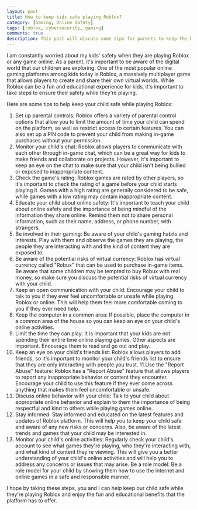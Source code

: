 ```yaml
---
layout: post
title: How to keep kids safe playing Roblox?
category: [Gaming, Online Safety]
tags: [roblox, cybersecurity, gaming]
comments: true
description: This post will discuss some tips for parents to keep the kids safe while playing Roblox. 
---
```


I am constantly worried about my kids' safety when they are playing Roblox or any game online. As a parent, it's important to be aware of the digital world that our children are exploring. One of the most popular online gaming platforms among kids today is Roblox, a massively multiplayer game that allows players to create and share their own virtual worlds. While Roblox can be a fun and educational experience for kids, it's important to take steps to ensure their safety while they're playing.

Here are some tips to help keep your child safe while playing Roblox:

1. Set up parental controls: Roblox offers a variety of parental control options that allow you to limit the amount of time your child can spend on the platform, as well as restrict access to certain features. You can also set up a PIN code to prevent your child from making in-game purchases without your permission.
2. Monitor your child's chat: Roblox allows players to communicate with each other through in-game chat, which can be a great way for kids to make friends and collaborate on projects. However, it's important to keep an eye on the chat to make sure that your child isn't being bullied or exposed to inappropriate content.
3. Check the game's rating: Roblox games are rated by other players, so it's important to check the rating of a game before your child starts playing it. Games with a high rating are generally considered to be safe, while games with a low rating may contain inappropriate content.
4. Educate your child about online safety: It's important to teach your child about online safety and the importance of being mindful of the information they share online. Remind them not to share personal information, such as their name, address, or phone number, with strangers.
5. Be involved in their gaming: Be aware of your child's gaming habits and interests. Play with them and observe the games they are playing, the people they are interacting with and the kind of content they are exposed to.
6. Be aware of the potential risks of virtual currency: Roblox has virtual currency called "Robux" that can be used to purchase in-game items. Be aware that some children may be tempted to buy Robux with real money, so make sure you discuss the potential risks of virtual currency with your child.
7. Keep an open communication with your child: Encourage your child to talk to you if they ever feel uncomfortable or unsafe while playing Roblox or online. This will help them feel more comfortable coming to you if they ever need help.
8. Keep the computer in a common area: If possible, place the computer in a common area of the house so you can keep an eye on your child's online activities.
9. Limit the time they can play: It is important that your kids are not spending their entire time online playing games. Other aspects are important. Encourage them to read and go out and play. 
10. Keep an eye on your child's friends list: Roblox allows players to add friends, so it's important to monitor your child's friends list to ensure that they are only interacting with people you trust. 
11.Use the "Report Abuse" feature: Roblox has a "Report Abuse" feature that allows players to report any inappropriate behavior or content they encounter. Encourage your child to use this feature if they ever come across anything that makes them feel uncomfortable or unsafe.
12. Discuss online behavior with your child: Talk to your child about appropriate online behavior and explain to them the importance of being respectful and kind to others while playing games online.
13. Stay informed: Stay informed and educated on the latest features and updates of Roblox platform. This will help you to keep your child safe and aware of any new risks or concerns. Also, be aware of the latest trends and games that your child may be interested in.
14. Monitor your child's online activities: Regularly check your child's account to see what games they're playing, who they're interacting with, and what kind of content they're viewing. This will give you a better understanding of your child's online activities and will help you to address any concerns or issues that may arise.
Be a role model: Be a role model for your child by showing them how to use the internet and online games in a safe and responsible manner.


I hope by taking these steps, you and I can help keep our child safe while they're playing Roblox and enjoy the fun and educational benefits that the platform has to offer. 



